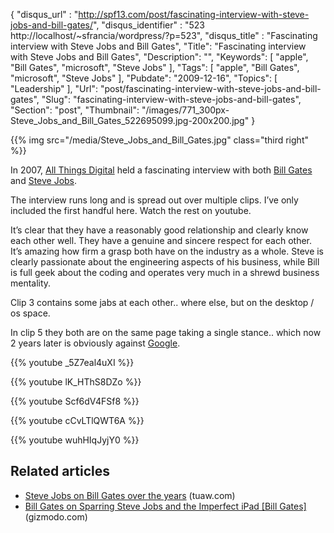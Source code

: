 {
	"disqus_url" : "http://spf13.com/post/fascinating-interview-with-steve-jobs-and-bill-gates/",
	"disqus_identifier" : "523 http://localhost/~sfrancia/wordpress/?p=523",
	"disqus_title" : "Fascinating interview with Steve Jobs and Bill Gates",
	"Title": "Fascinating interview with Steve Jobs and Bill Gates",
	"Description": "",
	"Keywords": [
		"apple",
		"Bill Gates",
		"microsoft",
		"Steve Jobs"
	],
	"Tags": [
		"apple",
		"Bill Gates",
		"microsoft",
		"Steve Jobs"
	],
	"Pubdate": "2009-12-16",
	"Topics": [
		"Leadership"
	],
	"Url": "post/fascinating-interview-with-steve-jobs-and-bill-gates",
	"Slug": "fascinating-interview-with-steve-jobs-and-bill-gates",
	"Section": "post",
	"Thumbnail": "/images/771_300px-Steve_Jobs_and_Bill_Gates_522695099.jpg-200x200.jpg"
}


{{% img src="/media/Steve_Jobs_and_Bill_Gates.jpg" class="third right" %}}

In 2007, [All Things
Digital](http://allthingsd.com/ "All Things Digital") held a fascinating
interview with both [Bill
Gates](http://www.microsoft.com/presspass/exec/billg/default.mspx "Bill Gates")
and [Steve
Jobs](http://www.crunchbase.com/person/steve-jobs "Steve Jobs").

The interview runs long and is spread out over multiple clips. I’ve only
included the first handful here. Watch the rest on youtube.

It’s clear that they have a reasonably good relationship and clearly
know each other well. They have a genuine and sincere respect for each
other. It’s amazing how firm a grasp both have on the industry as a
whole. Steve is clearly passionate about the engineering aspects of his
business, while Bill is full geek about the coding and operates very
much in a shrewd business mentality.

Clip 3 contains some jabs at each other.. where else, but on the desktop
/ os space.

In clip 5 they both are on the same page taking a single stance.. which
now 2 years later is obviously
against [Google](http://www.crunchbase.com/company/google "Google").

{{% youtube _5Z7eal4uXI %}}

{{% youtube lK_HThS8DZo %}}

{{% youtube Scf6dV4FSf8 %}}

{{% youtube cCvLTlQWT6A %}}

{{% youtube wuhHIqJyjY0 %}}

## Related articles

-   [Steve Jobs on Bill Gates over the
    years](http://www.tuaw.com/2010/07/04/steve-jobs-on-bill-gates-over-the-years/?zemanta-tracking)
    (tuaw.com)
-   [Bill Gates on Sparring Steve Jobs and the Imperfect iPad [Bill
    Gates]](http://gizmodo.com/5554583/bill-gates-on-sparring-steve-jobs-and-the-imperfect-ipad)
    (gizmodo.com)

